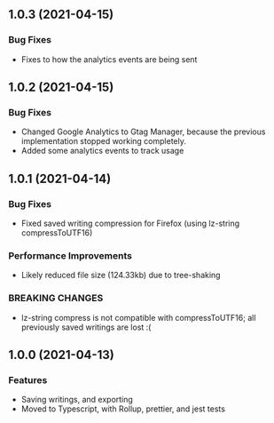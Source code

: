 ## 1.0.3 (2021-04-15)

### Bug Fixes

- Fixes to how the analytics events are being sent

## 1.0.2 (2021-04-15)

### Bug Fixes

- Changed Google Analytics to Gtag Manager, because the previous implementation stopped working completely.
- Added some analytics events to track usage

## 1.0.1 (2021-04-14)

### Bug Fixes

- Fixed saved writing compression for Firefox (using lz-string compressToUTF16)

### Performance Improvements

- Likely reduced file size (124.33kb) due to tree-shaking

### BREAKING CHANGES

- lz-string compress is not compatible with compressToUTF16; all previously saved writings are lost :(

## 1.0.0 (2021-04-13)

### Features

- Saving writings, and exporting
- Moved to Typescript, with Rollup, prettier, and jest tests
